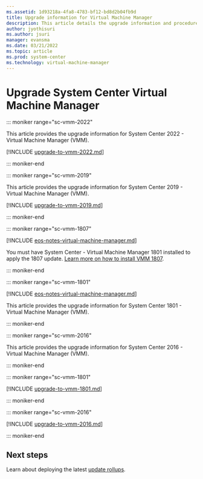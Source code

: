 ```yaml
---
ms.assetid: 1d93218a-4fa8-4783-bf12-bd8d2b04fb9d
title: Upgrade information for Virtual Machine Manager
description: This article details the upgrade information and procedures for Virtual Machine Manager.
author: jyothisuri
ms.author: jsuri
manager: evansma
ms.date: 03/21/2022
ms.topic: article
ms.prod: system-center
ms.technology: virtual-machine-manager
---
```


# Upgrade System Center Virtual Machine Manager

::: moniker range="sc-vmm-2022"

This article provides the upgrade information for System Center 2022 - Virtual Machine Manager (VMM).

[!INCLUDE [upgrade-to-vmm-2022.md](../includes/upgrade-to-vmm-2022.md)]

::: moniker-end

::: moniker range="sc-vmm-2019"

This article provides the upgrade information for System Center 2019 - Virtual Machine Manager (VMM).

[!INCLUDE [upgrade-to-vmm-2019.md](../includes/upgrade-to-vmm-2019.md)]

::: moniker-end

::: moniker range="sc-vmm-1807"

[!INCLUDE [eos-notes-virtual-machine-manager.md](../includes/eos-notes-virtual-machine-manager.md)]

You must have System Center - Virtual Machine Manager 1801 installed to apply the 1807 update. [Learn more on how to install VMM 1807](https://support.microsoft.com/en-us/help/4135364/system-center-virtual-machine-manager-version-1807).

::: moniker-end

::: moniker range="sc-vmm-1801"

[!INCLUDE [eos-notes-virtual-machine-manager.md](../includes/eos-notes-virtual-machine-manager.md)]

This article provides the upgrade information for System Center 1801 - Virtual Machine Manager (VMM).

::: moniker-end

::: moniker range="sc-vmm-2016"

This article provides the upgrade information for System Center 2016 - Virtual Machine Manager (VMM).

::: moniker-end

::: moniker range="sc-vmm-1801"

[!INCLUDE [upgrade-to-vmm-1801.md](../includes/upgrade-to-vmm-1801.md)]

::: moniker-end

::: moniker range="sc-vmm-2016"

[!INCLUDE [upgrade-to-vmm-2016.md](../includes/upgrade-to-vmm-2016.md)]

::: moniker-end

## Next steps

Learn about deploying the latest [update rollups](update-rollups.md).
